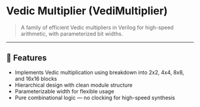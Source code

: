# Vedic Multiplier (VediMultiplier)

> A family of efficient Vedic multipliers in Verilog for high-speed arithmetic, with parameterized bit widths.

---

## 🔧 Features
- Implements Vedic multiplication using breakdown into 2x2, 4x4, 8x8, and 16x16 blocks
- Hierarchical design with clean module structure
- Parameterizable width for flexible usage
- Pure combinational logic — no clocking for high-speed synthesis
